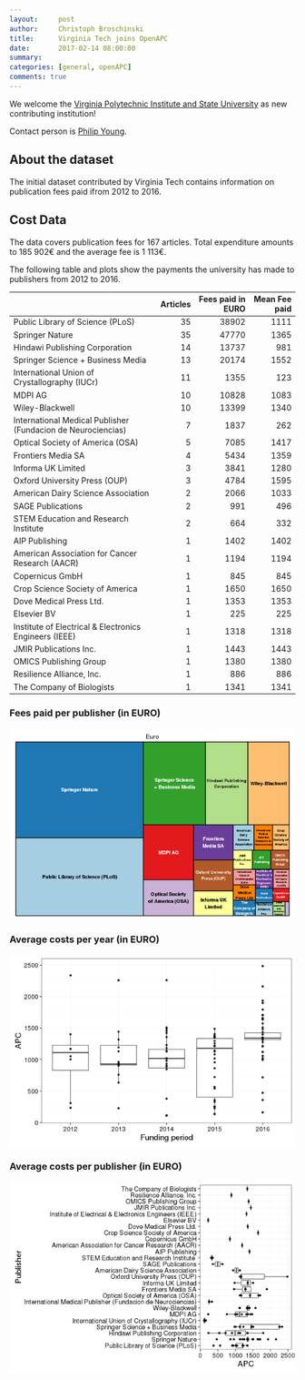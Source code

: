 ```yaml
---
layout:     post
author:     Christoph Broschinski
title:      Virginia Tech joins OpenAPC
date:       2017-02-14 08:00:00
summary:    
categories: [general, openAPC]
comments: true
---
```





We welcome the [Virginia Polytechnic Institute and State University](http://www.vt.edu/) as new contributing institution!

Contact person is [Philip Young](mailto:pyoung1@vt.edu).

## About the dataset

The initial dataset contributed by Virginia Tech contains information on publication fees paid ifrom 2012 to 2016. 

## Cost Data



The data covers publication fees for 167 articles. Total expenditure amounts to 185 902€ and the average fee is 1 113€.

The following table and plots show the payments the university has made to publishers from 2012 to 2016.


|                                                             | Articles| Fees paid in EURO| Mean Fee paid|
|:------------------------------------------------------------|--------:|-----------------:|-------------:|
|Public Library of Science (PLoS)                             |       35|             38902|          1111|
|Springer Nature                                              |       35|             47770|          1365|
|Hindawi Publishing Corporation                               |       14|             13737|           981|
|Springer Science + Business Media                            |       13|             20174|          1552|
|International Union of Crystallography (IUCr)                |       11|              1355|           123|
|MDPI AG                                                      |       10|             10828|          1083|
|Wiley-Blackwell                                              |       10|             13399|          1340|
|International Medical Publisher (Fundacion de Neurociencias) |        7|              1837|           262|
|Optical Society of America (OSA)                             |        5|              7085|          1417|
|Frontiers Media SA                                           |        4|              5434|          1359|
|Informa UK Limited                                           |        3|              3841|          1280|
|Oxford University Press (OUP)                                |        3|              4784|          1595|
|American Dairy Science Association                           |        2|              2066|          1033|
|SAGE Publications                                            |        2|               991|           496|
|STEM Education and Research Institute                        |        2|               664|           332|
|AIP Publishing                                               |        1|              1402|          1402|
|American Association for Cancer Research (AACR)              |        1|              1194|          1194|
|Copernicus GmbH                                              |        1|               845|           845|
|Crop Science Society of America                              |        1|              1650|          1650|
|Dove Medical Press Ltd.                                      |        1|              1353|          1353|
|Elsevier BV                                                  |        1|               225|           225|
|Institute of Electrical & Electronics Engineers (IEEE)       |        1|              1318|          1318|
|JMIR Publications Inc.                                       |        1|              1443|          1443|
|OMICS Publishing Group                                       |        1|              1380|          1380|
|Resilience Alliance, Inc.                                    |        1|               886|           886|
|The Company of Biologists                                    |        1|              1341|          1341|

### Fees paid per publisher (in EURO)

![plot of chunk tree_virginatech_2017_02_14_full](/figure/tree_virginatech_2017_02_14_full-1.png)

###  Average costs per year (in EURO)

![plot of chunk box_virginatech_2017_02_14_year_full](/figure/box_virginatech_2017_02_14_year_full-1.png)

###  Average costs per publisher (in EURO)

![plot of chunk box_virginatech_2017_02_14_publisher_full](/figure/box_virginatech_2017_02_14_publisher_full-1.png)
